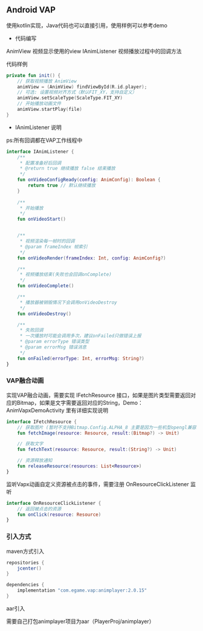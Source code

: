 ## Android VAP

使用kotlin实现，Java代码也可以直接引用，使用样例可以参考demo


* 代码编写

AnimView 视频显示使用的view
IAnimListener 视频播放过程中的回调方法


代码样例

```kotlin
private fun init() {
    // 获取视频播放 AnimView
    animView = (AnimView) findViewById(R.id.player);
    // 可选: 设置视频对齐方式（默认FIT_XY，支持自定义）
    animView.setScaleType(ScaleType.FIT_XY)
    // 开始播放动画文件
    animView.startPlay(file)
}
```

* IAnimListener 说明

ps:所有回调都在VAP工作线程中

```kotlin
interface IAnimListener {
    /**
     * 配置准备好后回调
     * @return true 继续播放 false 结束播放
     */
    fun onVideoConfigReady(config: AnimConfig): Boolean {
        return true // 默认继续播放
    }
    
    /**
     * 开始播放
     */
    fun onVideoStart()


    /**
     * 视频渲染每一帧时的回调
     * @param frameIndex 帧索引
     */
    fun onVideoRender(frameIndex: Int, config: AnimConfig?)

    /**
     * 视频播放结束(失败也会回调onComplete)
     */
    fun onVideoComplete()

    /**
     * 播放器被销毁情况下会调用onVideoDestroy
     */
    fun onVideoDestroy()

    /**
     * 失败回调
     * 一次播放时可能会调用多次，建议onFailed只做错误上报
     * @param errorType 错误类型
     * @param errorMsg 错误消息
     */
    fun onFailed(errorType: Int, errorMsg: String?)
}

```

### VAP融合动画

实现VAP融合动画，需要实现 IFetchResource 接口，如果是图片类型需要返回对应的Bitmap，如果是文字需要返回对应的String，Demo：AnimVapxDemoActivity 里有详细实现说明

```kotlin
interface IFetchResource {
    // 获取图片 (暂时不支持Bitmap.Config.ALPHA_8 主要是因为一些机型opengl兼容问题)
    fun fetchImage(resource: Resource, result:(Bitmap?) -> Unit)

    // 获取文字
    fun fetchText(resource: Resource, result:(String?) -> Unit)

    // 资源释放通知
    fun releaseResource(resources: List<Resource>)
}
```

监听Vapx动画自定义资源被点击的事件，需要注册 OnResourceClickListener 监听

```kotlin
interface OnResourceClickListener {
    // 返回被点击的资源
    fun onClick(resource: Resource)
}
```


### 引入方式

maven方式引入

```gradle
repositories {
    jcenter()
}

dependencies {
    implementation "com.egame.vap:animplayer:2.0.15"
}
```

aar引入

需要自己打包animplayer项目为aar（PlayerProj/animplayer）
